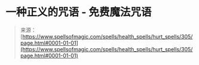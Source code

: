 <!--yml

category: 未分类

date: 2024-06-12 18:32:56

-->

# 一种正义的咒语 - 免费魔法咒语

> 来源：[https://www.spellsofmagic.com/spells/health_spells/hurt_spells/305/page.html#0001-01-01](https://www.spellsofmagic.com/spells/health_spells/hurt_spells/305/page.html#0001-01-01)
